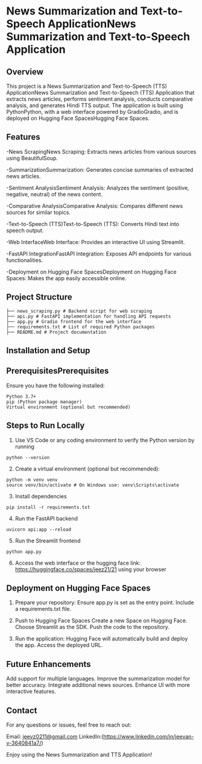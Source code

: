 # News Summarization and Text-to-Speech ApplicationNews Summarization and Text-to-Speech Application

## Overview

This project is a News Summarization and Text-to-Speech (TTS) ApplicationNews Summarization and Text-to-Speech (TTS) Application that extracts news articles, performs sentiment analysis, conducts comparative analysis,
and generates Hindi TTS output. The application is built using PythonPython, with a web interface powered by GradioGradio, and is deployed on Hugging Face SpacesHugging Face Spaces.

## Features


-News ScrapingNews Scraping: Extracts news articles from various sources using BeautifulSoup.

-SummarizationSummarization: Generates concise summaries of extracted news articles.

-Sentiment AnalysisSentiment Analysis: Analyzes the sentiment (positive, negative, neutral) of the news content.

-Comparative AnalysisComparative Analysis: Compares different news sources for similar topics.

-Text-to-Speech (TTS)Text-to-Speech (TTS): Converts Hindi text into speech output.

-Web InterfaceWeb Interface: Provides an interactive UI using Streamlit.

-FastAPI IntegrationFastAPI Integration: Exposes API endpoints for various functionalities.

-Deployment on Hugging Face SpacesDeployment on Hugging Face Spaces: Makes the app easily accessible online.

## Project Structure

```
├── news_scraping.py # Backend script for web scraping
├── api.py # FastAPI implementation for handling API requests
├── app.py # Gradio frontend for the web interface
├── requirements.txt # List of required Python packages
├── README.md # Project documentation
```
## Installation and Setup


## PrerequisitesPrerequisites

Ensure you have the following installed:

```
Python 3.7+
pip (Python package manager)
Virtual environment (optional but recommended)
```
## Steps to Run Locally


1. Use VS Code or any coding environment to verify the Python version by running

```
python --version
```

2. Create a virtual environment (optional but recommended):

```
python -m venv venv
source venv/bin/activate # On Windows use: venv\Scripts\activate
```

3. Install dependencies

```
pip install -r requirements.txt
```

4. Run the FastAPI backend

```
uvicorn api:app --reload
```

5. Run the Streamlit frontend

```
python app.py
```

6. Access the web interface or the hugging face link: https://huggingface.co/spaces/jeez21/21 using your browser

## Deployment on Hugging Face Spaces


1. Prepare your repository:
Ensure app.py is set as the entry point.
Include a requirements.txt file.

2. Push to Hugging Face Spaces
Create a new Space on Hugging Face.
Choose Streamlit as the SDK.
Push the code to the repository.

3. Run the application:
Hugging Face will automatically build and deploy the app.
Access the deployed URL.


## Future Enhancements


Add support for multiple languages.
Improve the summarization model for better accuracy.
Integrate additional news sources.
Enhance UI with more interactive features.

## Contact

For any questions or issues, feel free to reach out:


Email: jeevz0211@gmail.com
LinkedIn:(https://www.linkedin.com/in/jeevan-v-3640841a7/)

Enjoy using the News Summarization and TTS Application! 

